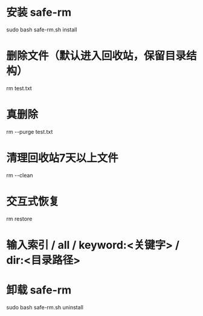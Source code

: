 # 安装 safe-rm
sudo bash safe-rm.sh install

# 删除文件（默认进入回收站，保留目录结构）
rm test.txt

# 真删除
rm --purge test.txt

# 清理回收站7天以上文件
rm --clean

# 交互式恢复
rm restore
# 输入索引 / all / keyword:<关键字> / dir:<目录路径>

# 卸载 safe-rm
sudo bash safe-rm.sh uninstall
